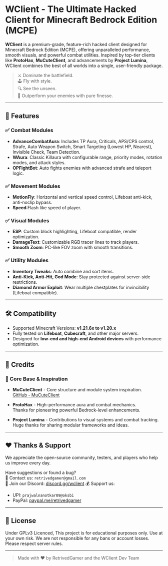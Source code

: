 # WClient - The Ultimate Hacked Client for Minecraft Bedrock Edition (MCPE)

**WClient** is a premium-grade, feature-rich hacked client designed for Minecraft Bedrock Edition (MCPE), offering unparalleled performance, smooth visuals, and powerful combat utilities. Inspired by top-tier clients like **ProtoHax**, **MuCuteClient**, and advancements by **Project Lumina**, WClient combines the best of all worlds into a single, user-friendly package.

> ⚔️ Dominate the battlefield.  
> 🕹️ Fly with style.  
> 🔍 See the unseen.  
> 🚀 Outperform your enemies with pure finesse.

---

## 🚀 Features

### ✅ Combat Modules
- **AdvanceCombatAura**: Includes TP Aura, Criticals, APS/CPS control, Strafe, Auto Weapon Switch, Smart Targeting (Lowest HP, Nearest), Invisible Check, Team Detection.
- **WAura**: Classic Killaura with configurable range, priority modes, rotation modes, and attack styles.
- **OPFightBot**: Auto fights enemies with advanced strafe and teleport logic.

### ✅ Movement Modules
- **MotionFly**: Horizontal and vertical speed control, Lifeboat anti-kick, anti-noclip bypass.
- **Speed**:Flash like speed of player.

### ✅ Visual Modules
- **ESP**: Custom block highlighting, Lifeboat compatible, render optimization.
- **DamageText**: Customizable RGB tracer lines to track players.
- **Smooth Zoom**: PC-like FOV zoom with smooth transitions.

### ✅ Utility Modules
- **Inventory Tweaks**: Auto combine and sort items.
- **Anti-Kick, Anti-Hit, God Mode**: Stay protected against server-side restrictions.
- **Diamond Armor Exploit**: Wear multiple chestplates for invincibility (Lifeboat compatible).


---

## 🛠️ Compatibility

- Supported Minecraft Versions: **v1.21.6x to v1.20.x**
- Fully tested on **Lifeboat**, **Cubecraft**, and other major servers.
- Designed for **low-end and high-end Android devices** with performance optimization.

---

## 🧠 Credits

### 💎 Core Base & Inspiration
- **MuCuteClient** - Core structure and module system inspiration.  
  [GitHub - MuCuteClient](https://github.com/RadiantByte/MuCuteClient)

- **ProtoHax** - High-performance aura and combat mechanics.  
  Thanks for pioneering powerful Bedrock-level enhancements.

- **Project Lumina** - Contributions to visual systems and combat tracking.  
  Huge thanks for sharing modular frameworks and ideas.

---

## ❤️ Thanks & Support

We appreciate the open-source community, testers, and players who help us improve every day.

Have suggestions or found a bug?  
📩 Contact us: `retrivedgamer@gmail.com`  
💬 Join our Discord: [discord.gg/wclient](https://discord.gg/N2Gejr8Fbp)
💰 Support us:  
- UPI: `prajwalnanotkar09@oksbi`  
- PayPal: [paypal.me/retrivedgamer](https://paypal.me/retrivedgamer)

---

## 📜 License
Under GPLv3 Licenced,
This project is for educational purposes only. Use at your own risk. We are not responsible for any bans or account losses. Please respect server rules.

---

> Made with ❤️ by RetrivedGamer and the WClient Dev Team
